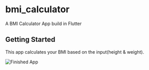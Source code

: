 # bmi_calculator

A BMI Calculator App build in Flutter

## Getting Started

This app calculates your BMI based on the input(height & weight).


![Finished App](https://github.com/londonappbrewery/Images/blob/master/bmi-calc-demo.gif)

